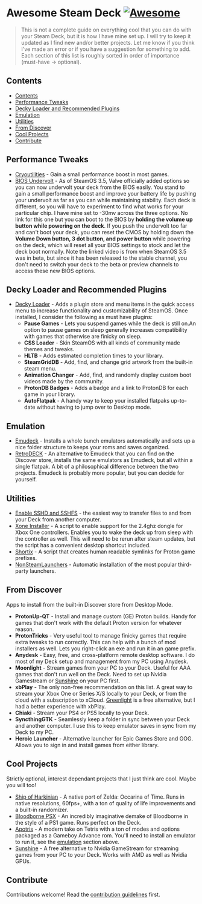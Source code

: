 <!-- omit from toc -->
# Awesome Steam Deck [![Awesome](https://awesome.re/badge.svg)](https://awesome.re)

> This is not a complete guide on everything cool that you can do with your Steam Deck, but it is how I have mine set up. I will try to keep it updated as I find new and/or better projects. Let me know if you think I've made an error or if you have a suggestion for something to add. Each section of this list is roughly sorted in order of importance (must-have -> optional).


## Contents
- [Contents](#contents)
- [Performance Tweaks](#performance-tweaks)
- [Decky Loader and Recommended Plugins](#decky-loader-and-recommended-plugins)
- [Emulation](#emulation)
- [Utilities](#utilities)
- [From Discover](#from-discover)
- [Cool Projects](#cool-projects)
- [Contribute](#contribute)



## Performance Tweaks
- [Cryoutilities](https://github.com/CryoByte33/steam-deck-utilities) - Gain a small performance boost in most games. 
- [BIOS Undervolt](https://youtu.be/Roi6lvrcH-I?si=Q8nvUFDA5klv1oUl&t=57) - As of SteamOS 3.5, Valve officially added options so you can now undervolt your deck from the BIOS easily. You stand to gain a small performance boost and improve your battery life by pushing your undervolt as far as you can while maintaining stability. Each deck is different, so you will have to experiment to find what works for your particular chip. I have mine set to -30mv across the three options. No link for this one but you can boot to the BIOS by **holding the volume up button while powering on the deck**. If you push the undervolt too far and can't boot your deck, you can reset the CMOS by holding down the **Volume Down button, 3 dot button, and power button** while powering on the deck, which will reset all your BIOS settings to stock and let the deck boot normally. Note the linked video is from when SteamOS 3.5 was in beta, but since it has been released to the stable channel, you don't need to switch your deck to the beta or preview channels to access these new BIOS options.


## Decky Loader and Recommended Plugins
- [Decky Loader](https://github.com/SteamDeckHomebrew/decky-loader) - Adds a plugin store and menu items in the quick access menu to increase functionality and customizability of SteamOS. Once installed, I consider the following as must have plugins:
    - **Pause Games** - Lets you suspend games while the deck is still on.An option to pause games on sleep generally increases compatibility with games that otherwise are finicky on sleep.
    - **CSS Loader** - Skin SteamOS with all kinds of community made themes and tweaks.
    - **HLTB** - Adds estimated completion times to your library. 
    - **SteamGridDB** - Add, find, and change grid artwork from the built-in steam menu. 
    - **Animation Changer** - Add, find, and randomly display custom boot videos made by the community.
    - **ProtonDB Badges** - Adds a badge and a link to ProtonDB for each game in your library. 
    - **AutoFlatpak** - A handy way to keep your installed flatpaks up-to-date without having to jump over to Desktop mode. 

## Emulation
- [Emudeck](https://www.emudeck.com) - Installs a whole bunch emulators automatically and sets up a nice folder structure to keeps your roms and saves organized. 
- [RetroDECK](https://retrodeck.net/) - An alternative to Emudeck that you can find on the Discover store, installs the same emulators as Emudeck, but all within a single flatpak. A bit of a philosophical difference between the two projects. Emudeck is probably more popular, but you can decide for yourself. 

## Utilities
- [Enable SSHD and SSHFS](https://www.youtube.com/watch?v=6GT67H8Xsjs) - the easiest way to transfer files to and from your Deck from another computer.
- [Xone Installer](https://gist.github.com/cdleveille/e84c235c6e8c17042d35a7c0d92cdc96) - A script to enable support for the 2.4ghz dongle for Xbox One controllers. Enables you to wake the deck up from sleep with the controller as well. This will need to be rerun after steam updates, but the script has a convenient desktop shortcut included.
- [Shortix](https://github.com/Jannomag/shortix) - A script that creates human readable symlinks for Proton game prefixes. 
- [NonSteamLaunchers](https://github.com/moraroy/NonSteamLaunchers-On-Steam-Deck) - Automatic installation of the most popular third-party launchers.
  
## From Discover
Apps to install from the built-in Discover store from Desktop Mode.

- **ProtonUp-QT** - Install and manage custom (GE) Proton builds. Handy for games that don't work with the default Proton version for whatever reason. 
- **ProtonTricks** - Very useful tool to manage finicky games that require extra tweaks to run correctly. This can help with a bunch of mod installers as well. Lets you right-click an exe and run it in an game prefix.
- **Anydesk** - Easy, free, and cross-platform remote desktop software. I do most of my Deck setup and management from my PC using Anydesk.
- **Moonlight** - Stream games from your PC to your Deck. Useful for AAA games that don't run well on the Deck. Need to set up Nvidia Gamestream or [Sunshine](https://github.com/LizardByte/Sunshine) on your PC first.
- **xbPlay** - The only non-free recommendation on this list. A great way to stream your Xbox One or Series X/S locally to your Deck, or from the cloud with a subscription to xCloud. [Greenlight](https://github.com/unknownskl/greenlight) is a free alternative, but I had a better experience with xbPlay.
- **Chiaki** - Stream your PS4 or PS5 locally to your Deck.
- **SyncthingGTK** - Seamlessly keep a folder in sync between your Deck and another computer. I use this to keep emulator saves in sync from my Deck to my PC.
- **Heroic Launcher** - Alternative launcher for Epic Games Store and GOG. Allows you to sign in and install games from either library. 

    
## Cool Projects
Strictly optional, interest dependant projects that I just think are cool. Maybe you will too!
- [Ship of Harkinian](https://www.shipofharkinian.com/) - A native port of Zelda: Occarina of Time. Runs in native resolutions, 60fps+, with a ton of quality of life improvements and a built-in randomizer.
- [Bloodborne PSX](https://b0tster.itch.io/bbpsx) - An incredibly imaginative demake of Bloodborne in the style of a PS1 game. Runs perfect on the Deck. 
- [Apotris](https://akouzoukos.com/apotris) - A modern take on Tetris with a ton of modes and options packaged as a Gameboy Advance rom. You'll need to install an emulator to run it, see the [emulation](#emulation) section above.
- [Sunshine](https://github.com/LizardByte/Sunshine) - A free alternative to Nvidia GameStream for streaming games from your PC to your Deck. Works with AMD as well as Nvidia GPUs.

## Contribute

Contributions welcome! Read the [contribution guidelines](contributing.md) first.
